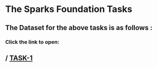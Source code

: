 # The Sparks Foundation Tasks
## The Dataset for the above tasks is as follows :
### Click the link to open:
/
[TASK-1](http://bit.ly/w-data)
-
